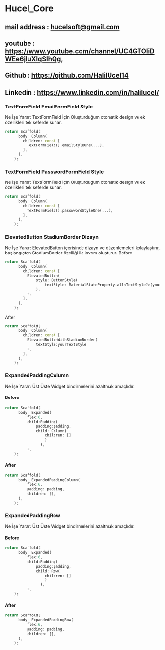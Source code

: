 # Hucel_Core

## mail address : hucelsoft@gmail.com

## youtube : https://www.youtube.com/channel/UC4GTOIiDWEe6jIuXlqSIhQg,

## Github : https://github.com/HalilUcel14

## Linkedin : https://www.linkedin.com/in/halilucel/



###  TextFormField EmailFormField Style
Ne İşe Yarar: TextFormField İçin Oluşturduğum otomatik design ve ek özellikleri tek seferde sunar.

```dart
return Scaffold(
      body: Column(
        children: const [
          TextFormField().emailStyleOne(...),
        ],
      ),
    );
```

###  TextFormField PasswordFormField Style
Ne İşe Yarar: TextFormField İçin Oluşturduğum otomatik design ve ek özellikleri tek seferde sunar.

```dart
return Scaffold(
      body: Column(
        children: const [
          TextFormField().passwwordStyleOne(...),
        ],
      ),
    );
```

###  ElevatedButton StadiumBorder Dizayn
Ne İşe Yarar: ElevatedButton içerisinde dizayn ve düzenlemeleri kolaylaştırır, başlangıçtan StadiumBorder özelliği ile kıvrım oluşturur.
Before
```dart
return Scaffold(
      body: Column(
        children: const [
          ElevatedButton(
              style: ButtonStyle(
                  textStyle: MaterialStateProperty.all<TextStyle?>(yourTextStyle),
              ),
          ),
        ],
      ),
    );
```
After
```dart
return Scaffold(
      body: Column(
        children: const [
          ElevatedButtonWithStadiumBorder(
              textStyle:yourTextStyle
          ),
        ],
      ),
    );
```

###  ExpandedPaddingColumn
Ne İşe Yarar: Üst Üste Widget bindirmelerini azaltmak amaçlıdır.

#### Before
```dart
return Scaffold(
      body: Expanded(
          flex:6,
          child:Padding(
              padding:padding,
              child: Column(
                  children: []
                  )
                ),
          ),
    );
```
#### After
```dart
return Scaffold(
      body: ExpandedPaddingColumn(
          flex:6,
          padding: padding,
          children: [],
      ),
    );
```

###  ExpandedPaddingRow
Ne İşe Yarar: Üst Üste Widget bindirmelerini azaltmak amaçlıdır.

#### Before
```dart
return Scaffold(
      body: Expanded(
          flex:6,
          child:Padding(
              padding:padding,
              child: Row(
                  children: []
                  )
                ),
          ),
    );
```
#### After
```dart
return Scaffold(
      body: ExpandedPaddingRow(
          flex:6,
          padding: padding,
          children: [],
      ),
    );
```